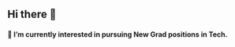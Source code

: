 ## Hi there 👋
#### 🤔 I’m currently interested in pursuing New Grad positions in Tech.
<!--[![Joel's github stats](https://github-readme-stats.vercel.app/api?username=joelyoshiya)](https://github.com/anuraghazra/github-readme-stats)
-->


<!--
**joelyoshiya/joelyoshiya** is a ✨ _special_ ✨ repository because its `README.md` (this file) appears on your GitHub profile.

Here are some ideas to get you started:

- 🔭 I’m currently working on ...
- 🌱 I’m currently learning ...
- 👯 I’m looking to collaborate on ...
- 🤔 I’m looking for help with ...
- 💬 Ask me about ...
- 📫 How to reach me: ...
- 😄 Pronouns: ...
- ⚡ Fun fact: ...
-->
